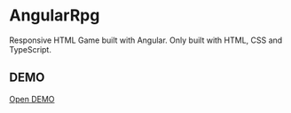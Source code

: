 # AngularRpg

Responsive HTML Game built with Angular.
Only built with HTML, CSS and TypeScript.

## DEMO

[Open DEMO](https://maekawataiki.github.io/angular-RPG/)

